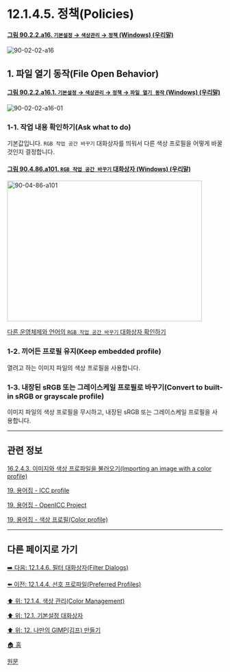 # 12.1.4.5. 정책(Policies)

<a id="90-02-02-a16"></a>

#### [그림 90.2.2.a16. `기본설정` → `색상관리` → `정책` (Windows) (우리말)](./90-02-02-color-management.md#90-02-02-a16)
![90-02-02-a16](https://github.com/wonder13662/gimp/assets/15767104/9e71fb6c-317b-43d2-a9f7-c6043ede8d35)

<a id="12-01-04-05-s1"></a>

## 1. 파일 열기 동작(File Open Behavior)

<a id="90-02-02-a16-01"></a>

#### [그림 90.2.2.a16.1. `기본설정` → `색상관리` → `정책` → `파일 열기 동작` (Windows) (우리말)](./90-02-02-color-management.md#90-02-02-a16-01)
![90-02-02-a16-01](https://github.com/wonder13662/gimp/assets/15767104/5e58251f-0ed3-482e-9382-eb98eea865b5)

<a id="12-01-04-05-s1-01"></a>

### 1-1. 작업 내용 확인하기(Ask what to do)
기본값입니다. `RGB 작업 공간 바꾸기` 대화상자를 띄워서 다른 색상 프로필을 어떻게 바꿀 것인지 결정합니다.

<a id="90-04-86-a101"></a>

#### [그림 90.4.86.a101. `RGB 작업 공간 바꾸기` 대화상자 (Windows) (우리말)](./90-04-0086-convert_to_rgb_working_space.md#90-04-86-a101)
<img width="455" height="328" alt="90-04-86-a101" src="https://github.com/wonder13662/gimp/assets/15767104/aafd69a7-9b1f-4fed-b378-0e0eeeed444d" />

[다른 운영체제와 언어의 `RGB 작업 공간 바꾸기` 대화상자 확인하기](./90-04-0086-convert_to_rgb_working_space.md#90-04-86-a102)

<a id="12-01-04-05-s1-02"></a>

### 1-2. 끼어든 프로필 유지(Keep embedded profile)
열려고 하는 이미지 파일의 색상 프로필을 사용합니다.

<a id="12-01-04-05-s1-03"></a>

### 1-3. 내장된 sRGB 또는 그레이스케일 프로필로 바꾸기(Convert to built-in sRGB or grayscale profile)
이미지 파일의 색상 프로필을 무시하고, 내장된 sRGB 또는 그레이스케일 프로필을 사용합니다.

***

## 관련 정보

[16.2.4.3. 이미지와 색상 프로파일을 불러오기(Importing an image with a color profile)](./16-02-04-03-importing_an_image_with_a_color_profile.md)

[19. 용어집 - ICC profile](./19-glossaryx-icc_profile.md)

[19. 용어집 - OpenICC Project](./19-glossaryx-open_icc.md)

[19. 용어집 - 색상 프로필(Color profile)](./19-glossaryx-color_profile.md)

***

## 다른 페이지로 가기

[➡️ 다음: 12.1.4.6. 필터 대화상자(Filter Dialogs)](./12-01-04-06-filter_dialogs.md)

[⬅️ 이전: 12.1.4.4. 선호 프로파일(Preferred Profiles)](./12-01-04-04-preferred_profiles.md)

[⬆️ 위: 12.1.4. 색상 관리(Color Management)](./12-01-04-00-color-management.md)

[⬆️ 위: 12.1. 기본설정 대화상자](./12-01-00-preference-dialog.md)

[⬆️ 위: 12. 나만의 GIMP(김프) 만들기](./12-00-enrich-my-gimp.md)

[🏠 홈](./00-home.md)

[원문](https://docs.gimp.org/2.10/ko/gimp-pimping.html#gimp-prefs-color-management)
